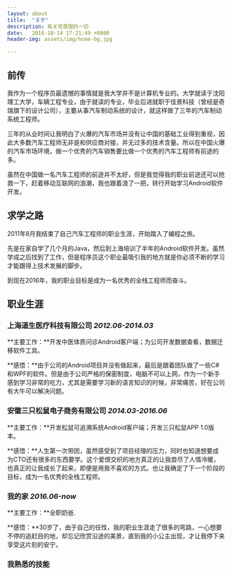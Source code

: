 ```yaml
---
layout: about
title:  "关于"
description: 有关宅首围的一切
date:   2016-10-14 17:21:49 +0800
header-img: assets/img/home-bg.jpg

---
```


## 前传

我作为一个程序员最遗憾的事情就是我大学并不是计算机专业的。大学就读于沈阳理工大学，车辆工程专业，由于就读的专业，毕业后进就职于佳景科技（曾经是奇瑞旗下的设计公司），主要从事汽车制动系统的设计，就这样做了三年的汽车制动系统工程师。

三年的从业时间让我明白了火爆的汽车市场并没有让中国的基础工业得到重视，因此大多数汽车工程师无非是和供应商对接，并无过多的技术含量。所以在中国火爆的汽车市场环境，做一个优秀的汽车销售要比做一个优秀的汽车工程师有前途的多。

虽然在中国做一名汽车工程师的前途并不太好，但是我觉得我的职业前途还可以抢救一下，赶着移动互联网的浪潮，我也跟着浪了一把，转行开始学习Android软件开发。

## 求学之路

2011年8月我结束了自己汽车工程师的职业生涯，开始踏入了编程之旅。

先是在家自学了几个月的Java，然后到上海培训了半年的Android软件开发。虽然学成之后找到了工作，但是程序员这个职业最吸引我的地方就是你必须不断的学习才能跟得上技术发展的脚步。

到现在2016年，我的职业目标是成为一名优秀的全栈工程师而奋斗。

## 职业生涯

### 上海道生医疗科技有限公司 *2012.06-2014.03* 

**主要工作：**开发中医体质问诊Android客户端；为公司开发数据查看，数据迁移软件工具。

**感悟：**由于公司的Android项目并没有做起来，最后是跟着团队做了一些C#和WPF的软件。但是由于公司严格的保密制度，电脑不可以上网，作为一个新手感到学习非常的吃力，尤其是需要学习新的语言知识的时候，非常痛苦，好在公司有大牛可以解决问题。


### 安徽三只松鼠电子商务有限公司 *2014.03-2016.06*

**主要工作：**开发松鼠可追溯系统Android客户端；开发三只松鼠APP 1.0版本。

**感悟：**人生第一次带团，虽然感受到了项目经理的压力，同时也知道想要成为CTO还有很多的东西要学。这个爱恨交织的地方真正的让我尝尽了人情冷暖，也真正的让我成长了起来，即便是用我不喜欢的方式。也让我确定了下一个阶段的目标，成为一名优秀的全栈工程师。

### 我的家 *2016.06-now* 

**主要工作：**全职奶爸.

**感悟：**30岁了，由于自己的任性，我的职业生涯走了很多的弯路，一心想要不停的追赶目的地，却忘记欣赏沿途的美景，直到我的小公主出现，才让我停下来享受这片刻的安宁。

### 我熟悉的技能
        
<a frameborder="0" data-theme="light" data-stack-embed="true" data-layers="1,2,3,4" href="https://embed.stackshare.io/stacks/embed/b1af9285f0e61ca2c8b60403223e8e"/>